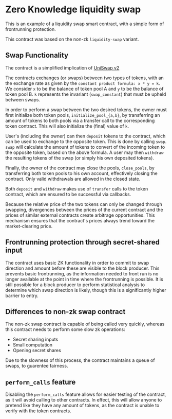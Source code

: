 # Zero Knowledge liquidity swap

 This is an example of a liquidity swap smart contract, with a simple form of frontrunning
 protection.

 This contract was based on the non-zk `liquidity-swap` variant.

 ## Swap Functionality

 The contract is a simplified implication of [UniSwap v2](https://docs.uniswap.org/protocol/V2/concepts/protocol-overview/how-uniswap-works)

 The contracts exchanges (or swaps) between two types of tokens,
 with an the exchange rate as given by the `constant product formula: x * y = k`.
 We consider `x` to be the balance of token pool A and `y` to be the balance of token pool B.
 `k` represents the invariant (`swap_constant`) that must be upheld between swaps.

 In order to perform a swap between the two desired tokens, the owner must first initialize
 both token pools, `initialize_pool_{a,b}`, by transferring an amount of tokens to both pools via a transfer call to
 the corresponding token contract. This will also initialize the (final) value of `k`.

 User's (including the owner) can then `deposit` tokens to the contract, which can be used to
 exchange to the opposite token. This is done by calling `swap`. `swap` will calculate the
 amount of tokens to convert of the incoming token to the opposite token, based on the above formula.
 A user may then `withdraw` the resulting tokens of the swap (or simply his own deposited tokens).

 Finally, the owner of the contract may close the pools, `close_pools`, by transferring both token pools to his own account,
 effectively closing the contract. Only valid withdrawals are allowed in the closed state.

 Both `deposit` and `withdraw` makes use of `transfer` calls to the token contract, which
 are ensured to be successful via callbacks.

 Because the relative price of the two tokens can only be changed through swapping,
 divergences between the prices of the current contract and the prices of similar external contracts create arbitrage opportunities.
 This mechanism ensures that the contract's prices always trend toward the market-clearing price.

 ## Frontrunning protection through secret-shared input

 The contract uses basic ZK functionality in order to commit to swap direction and amount
 before these are visible to the block producer. This prevents basic frontrunning, as the
 information needed to front run is no longer available at the point in time where the
 frontrunning is possible. It is still possible for a block producer to perform statistical
 analysis to determine which swap direction is likely, though this is a significantly higher
 barrier to entry.

 ## Differences to non-zk swap contract

 The non-zk swap contract is capable of being called very quickly, whereas this contract needs
 to perform some slow zk operations:

 - Secret sharing inputs
 - Small computation
 - Opening secret shares

 Due to the slowness of this process, the contract maintains a queue of swaps, to guarentee
 fairness.

 ## `perform_calls` feature

 Disabling the `perform_calls` feature allows for easier testing of the contract, as it will
 avoid calling to other contracts. In effect, this will allow anyone to pretend like they have
 any amount of tokens, as the contract is unable to verify with the token contracts.
